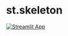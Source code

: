 # st.skeleton

[![Streamlit App](https://static.streamlit.io/badges/streamlit_badge_black_white.svg)](https://skeleton.streamlit.app)